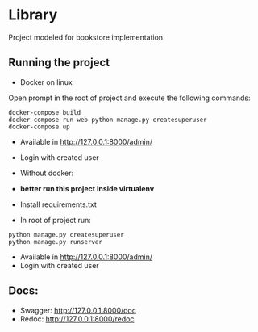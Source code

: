 # Library

Project modeled for bookstore implementation

## Running the project


- Docker on linux

Open prompt in the root of project and execute the following commands:

```
docker-compose build
docker-compose run web python manage.py createsuperuser
docker-compose up
```

- Available in http://127.0.0.1:8000/admin/
- Login with created user

- Without docker:
- **better run this project inside virtualenv**
- Install requirements.txt
- In root of project run:

```
python manage.py createsuperuser
python manage.py runserver
```

- Available in http://127.0.0.1:8000/admin/
- Login with created user



## Docs:
- Swagger: http://127.0.0.1:8000/doc
- Redoc: http://127.0.0.1:8000/redoc
